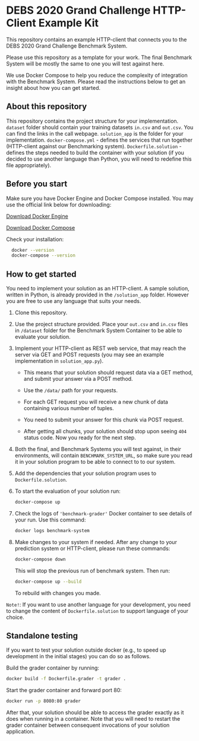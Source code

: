 # DEBS 2020 Grand Challenge HTTP-Client Example Kit

This repository contains an example HTTP-client that connects you to the DEBS 2020 Grand Challenge Benchmark System.

Please use this repository as a template for your work. The final Benchmark System will be mostly the same to one you will test against here.

We use Docker Compose to help you reduce the complexity of integration with the Benchmark System.
Please read the instructions below to get an insight about how you can get started.

## About this repository

This repository contains the project structure for your implementation.
`dataset` folder should contain your training datasets `in.csv` and `out.csv`. You can find the links in the call webpage.
`solution_app` is the folder for your implementation.
`docker-compose.yml` - defines the services that run together (HTTP-client against our Benchmarking system).
`Dockerfile.solution` - defines the steps needed to build the container with your solution (if you decided to use another language than Python, you will need to redefine this file appropriately).

## Before you start

Make sure you have Docker Engine and Docker Compose installed.
You may use the official link below for downloading:

[Download Docker Engine](https://docs.docker.com/get-started/#prepare-your-docker-environment)

[Download Docker Compose](https://docs.docker.com/compose/install/#install-compose)

Check your installation:

```bash
  docker --version
  docker-compose --version
```

## How to get started

You need to implement your solution as an HTTP-client. A sample solution, written in Python, is already provided in the `/solution_app` folder.
However you are free to use any language that suits your needs.

1. Clone this repository.
1. Use the project structure provided. Place your `out.csv` and `in.csv` files in `/dataset` folder for the Benchmark System Container to be able to evaluate your solution.
1. Implement your HTTP-client as REST web service, that may reach the server via GET and POST requests (you may see an example implementation in `solution_app.py`).

    - This means that your solution should request data via a GET method, and submit your answer via a POST method.

    - Use the `/data/` path for your requests.

    - For each GET request you will receive a new chunk of data containing various number of tuples.

    - You need to submit your answer for this chunk via POST request.

    - After getting all chunks, your solution should stop upon seeing `404` status code. Now you ready for the next step.

1. Both the final, and Benchmark Systems you will test against, in their environments, will contain `BENCHMARK_SYSTEM_URL`, so make sure you read it in your solution program to be able to connect to to our system.
1. Add the dependencies that your solution program uses to `Dockerfile.solution`.
1. To start the evaluation of your solution run:

      ```bash
      docker-compose up
      ```

1. Check the logs of `'benchmark-grader'` Docker container to see details of your run.
    Use this command:

      ```bash
      docker logs benchmark-system
      ```

1. Make changes to your system if needed.
After any change to your prediction system or HTTP-client, please run these commands:

      ```bash
      docker-compose down
      ```

    This will stop the previous run of benchmark system. Then run:

      ```bash
      docker-compose up --build
      ```

    To rebuild with changes you made.

`Note!`: If you want to use another language for your development, you need to change the content of `Dockerfile.solution` to support language of your choice.


## Standalone testing

If you want to test your solution outside docker (e.g., to speed up development in the initial stages) you can do so as follows.

Build the grader container by running:

```bash
docker build -f Dockerfile.grader -t grader .
```

Start the grader container and forward port 80:

```bash
docker run -p 8080:80 grader
```

After that, your solution should be able to access the grader exactly as it does when running in a container. Note that you will need to restart the grader container between consequent invocations of your solution application.
